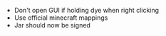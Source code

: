 * Don't open GUI if holding dye when right clicking
* Use official minecraft mappings
* Jar should now be signed